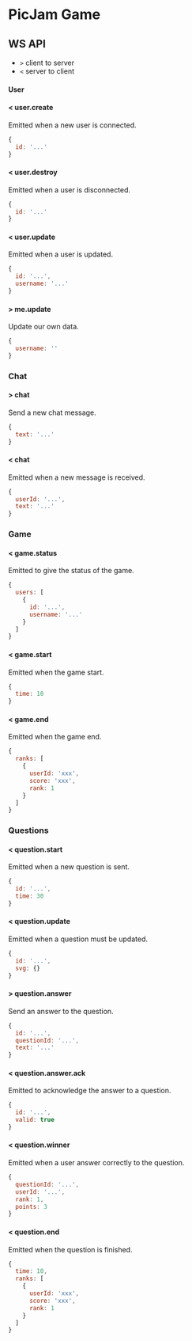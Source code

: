 # PicJam Game

## WS API

- `>` client to server
- `<` server to client

#### User

#### < user.create

Emitted when a new user is connected.

```js
{
  id: '...'
}
```

#### < user.destroy

Emitted when a user is disconnected.

```js
{
  id: '...'
}
```

#### < user.update

Emitted when a user is updated.

```js
{
  id: '...',
  username: '...'
}
```

#### > me.update

Update our own data.

```js
{
  username: ''
}
```

### Chat

#### > chat

Send a new chat message.

```js
{
  text: '...'
}
```

#### < chat

Emitted when a new message is received.

```js
{
  userId: '...',
  text: '...'
}
```

### Game

#### < game.status

Emitted to give the status of the game.

```js
{
  users: [
    {
      id: '...',
      username: '...'
    }
  ]
}
```

#### < game.start

Emitted when the game start.

```js
{
  time: 10
}
```

#### < game.end

Emitted when the game end.

```js
{
  ranks: [
    {
      userId: 'xxx',
      score: 'xxx',
      rank: 1
    }
  ]
}
```

### Questions

#### < question.start

Emitted when a new question is sent.

```js
{
  id: '...',
  time: 30
}
```

#### < question.update

Emitted when a question must be updated.

```js
{
  id: '...',
  svg: {}
}
```

#### > question.answer

Send an answer to the question.

```js
{
  id: '...',
  questionId: '...',
  text: '...'
}
```

#### < question.answer.ack

Emitted to acknowledge the answer to a question.

```js
{
  id: '...',
  valid: true
}
```

#### < question.winner

Emitted when a user answer correctly to the question.

```js
{
  questionId: '...',
  userId: '...',
  rank: 1,
  points: 3
}
```

#### < question.end

Emitted when the question is finished.

```js
{
  time: 10,
  ranks: [
    {
      userId: 'xxx',
      score: 'xxx',
      rank: 1
    }
  ]
}
```
